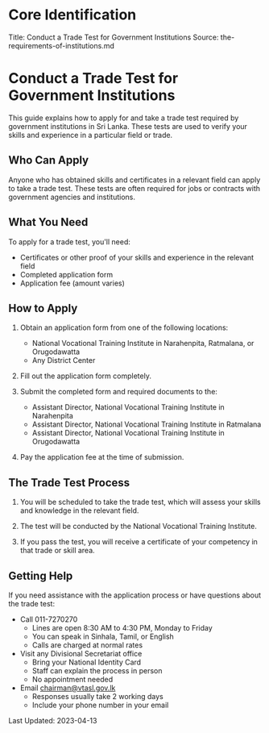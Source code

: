 # Core Identification
Title: Conduct a Trade Test for Government Institutions
Source: the-requirements-of-institutions.md

# Conduct a Trade Test for Government Institutions

This guide explains how to apply for and take a trade test required by government institutions in Sri Lanka. These tests are used to verify your skills and experience in a particular field or trade.

## Who Can Apply

Anyone who has obtained skills and certificates in a relevant field can apply to take a trade test. These tests are often required for jobs or contracts with government agencies and institutions.

## What You Need

To apply for a trade test, you'll need:

- Certificates or other proof of your skills and experience in the relevant field
- Completed application form
- Application fee (amount varies)

## How to Apply

1. Obtain an application form from one of the following locations:
   - National Vocational Training Institute in Narahenpita, Ratmalana, or Orugodawatta
   - Any District Center

2. Fill out the application form completely.

3. Submit the completed form and required documents to the:
   - Assistant Director, National Vocational Training Institute in Narahenpita
   - Assistant Director, National Vocational Training Institute in Ratmalana 
   - Assistant Director, National Vocational Training Institute in Orugodawatta

4. Pay the application fee at the time of submission.

## The Trade Test Process

1. You will be scheduled to take the trade test, which will assess your skills and knowledge in the relevant field.

2. The test will be conducted by the National Vocational Training Institute.

3. If you pass the test, you will receive a certificate of your competency in that trade or skill area.

## Getting Help

If you need assistance with the application process or have questions about the trade test:

- Call 011-7270270
  - Lines are open 8:30 AM to 4:30 PM, Monday to Friday
  - You can speak in Sinhala, Tamil, or English
  - Calls are charged at normal rates
- Visit any Divisional Secretariat office
  - Bring your National Identity Card
  - Staff can explain the process in person
  - No appointment needed
- Email chairman@vtasl.gov.lk
  - Responses usually take 2 working days
  - Include your phone number in your email

Last Updated: 2023-04-13